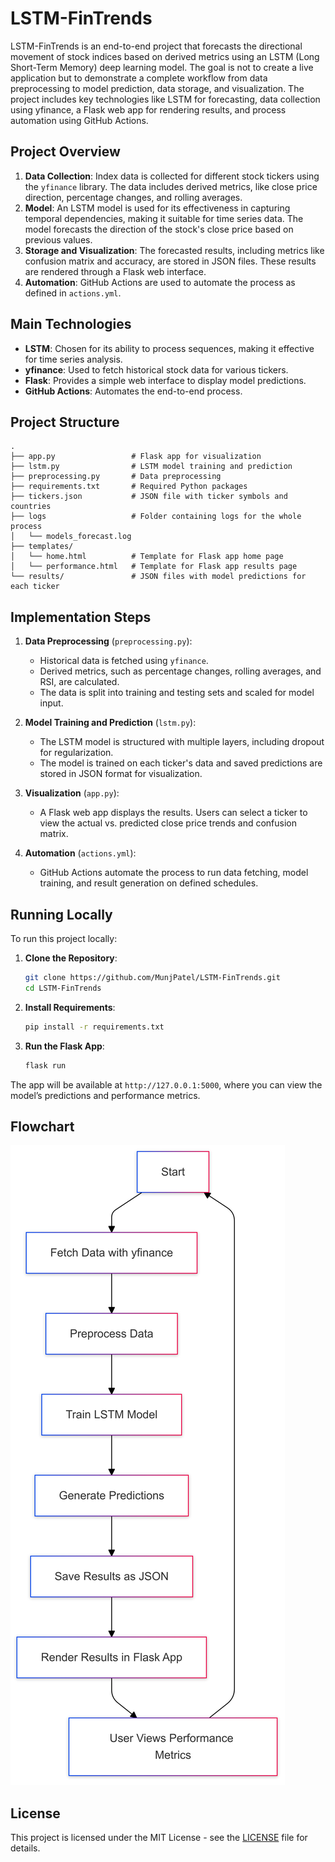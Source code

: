 # LSTM-FinTrends

LSTM-FinTrends is an end-to-end project that forecasts the directional movement of stock indices based on derived metrics using an LSTM (Long Short-Term Memory) deep learning model. The goal is not to create a live application but to demonstrate a complete workflow from data preprocessing to model prediction, data storage, and visualization. The project includes key technologies like LSTM for forecasting, data collection using yfinance, a Flask web app for rendering results, and process automation using GitHub Actions.

## Project Overview

1. **Data Collection**: Index data is collected for different stock tickers using the `yfinance` library. The data includes derived metrics, like close price direction, percentage changes, and rolling averages.
2. **Model**: An LSTM model is used for its effectiveness in capturing temporal dependencies, making it suitable for time series data. The model forecasts the direction of the stock's close price based on previous values.
3. **Storage and Visualization**: The forecasted results, including metrics like confusion matrix and accuracy, are stored in JSON files. These results are rendered through a Flask web interface.
4. **Automation**: GitHub Actions are used to automate the process as defined in `actions.yml`.

## Main Technologies

- **LSTM**: Chosen for its ability to process sequences, making it effective for time series analysis.
- **yfinance**: Used to fetch historical stock data for various tickers.
- **Flask**: Provides a simple web interface to display model predictions.
- **GitHub Actions**: Automates the end-to-end process.

## Project Structure

```plaintext
.
├── app.py                 # Flask app for visualization
├── lstm.py                # LSTM model training and prediction
├── preprocessing.py       # Data preprocessing
├── requirements.txt       # Required Python packages
├── tickers.json           # JSON file with ticker symbols and countries
├── logs                   # Folder containing logs for the whole process
│   └── models_forecast.log
├── templates/
│   └── home.html          # Template for Flask app home page
│   └── performance.html   # Template for Flask app results page
└── results/               # JSON files with model predictions for each ticker
```
## Implementation Steps

1. **Data Preprocessing** (`preprocessing.py`):
   - Historical data is fetched using `yfinance`.
   - Derived metrics, such as percentage changes, rolling averages, and RSI, are calculated.
   - The data is split into training and testing sets and scaled for model input.

2. **Model Training and Prediction** (`lstm.py`):
   - The LSTM model is structured with multiple layers, including dropout for regularization.
   - The model is trained on each ticker's data and saved predictions are stored in JSON format for visualization.

3. **Visualization** (`app.py`):
   - A Flask web app displays the results. Users can select a ticker to view the actual vs. predicted close price trends and confusion matrix.
   
4. **Automation** (`actions.yml`):
   - GitHub Actions automate the process to run data fetching, model training, and result generation on defined schedules.

## Running Locally

To run this project locally:

1. **Clone the Repository**:
   ```bash
   git clone https://github.com/MunjPatel/LSTM-FinTrends.git
   cd LSTM-FinTrends
   ```
2. **Install Requirements**:
   ```bash
   pip install -r requirements.txt
   ```
3. **Run the Flask App**:
   ```bash
   flask run
   ```
The app will be available at `http://127.0.0.1:5000`, where you can view the model’s predictions and performance metrics.

## Flowchart

![LSTM Forecast Process](./lstm_forecast.png)

## License

This project is licensed under the MIT License - see the [LICENSE](./LICENSE) file for details.
